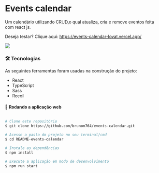 # Events calendar

Um calendário utilizando CRUD,o qual atualiza, cria e remove eventos feita com react js.

Deseja testar? 
Clique aqui: https://events-calendar-lovat.vercel.app/

<img src='https://portifolio-brunom764.vercel.app/static/media/eventsCalendar.c904ad1774d752044715.png' heigth:10rem width:50rem/>

### 🛠 Tecnologias

As seguintes ferramentas foram usadas na construção do projeto:

- React
- TypeScript
- Sass
- Recoil


#### 🧭 Rodando a aplicação web

```bash

# Clone este repositório
$ git clone https://github.com/brunom764/events-calendar.git

# Acesse a pasta do projeto no seu terminal/cmd
$ cd README-events-calendar

# Instale as dependências
$ npm install

# Execute a aplicação em modo de desenvolvimento
$ npm run start


```

